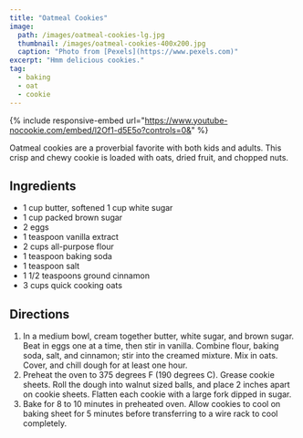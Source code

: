 ```yaml
---
title: "Oatmeal Cookies"
image:
  path: /images/oatmeal-cookies-lg.jpg
  thumbnail: /images/oatmeal-cookies-400x200.jpg
  caption: "Photo from [Pexels](https://www.pexels.com)"
excerpt: "Hmm delicious cookies."
tag:
  - baking
  - oat
  - cookie
---
```


{% include responsive-embed url="https://www.youtube-nocookie.com/embed/l2Of1-d5E5o?controls=0&" %}

Oatmeal cookies are a proverbial favorite with both kids and adults. This crisp and chewy cookie is loaded with oats, dried fruit, and chopped nuts.

## Ingredients

- 1 cup butter, softened 1 cup white sugar
- 1 cup packed brown sugar
- 2 eggs
- 1 teaspoon vanilla extract
- 2 cups all-purpose flour
- 1 teaspoon baking soda
- 1 teaspoon salt
- 1 1/2 teaspoons ground cinnamon
- 3 cups quick cooking oats

## Directions

1. In a medium bowl, cream together butter, white sugar, and brown sugar. Beat in eggs one at a time, then stir in vanilla. Combine flour, baking soda, salt, and cinnamon; stir into the creamed mixture. Mix in oats. Cover, and chill dough for at least one hour.
2. Preheat the oven to 375 degrees F (190 degrees C). Grease cookie sheets. Roll the dough into walnut sized balls, and place 2 inches apart on cookie sheets. Flatten each cookie with a large fork dipped in sugar.
3. Bake for 8 to 10 minutes in preheated oven. Allow cookies to cool on baking sheet for 5 minutes before transferring to a wire rack to cool completely.
